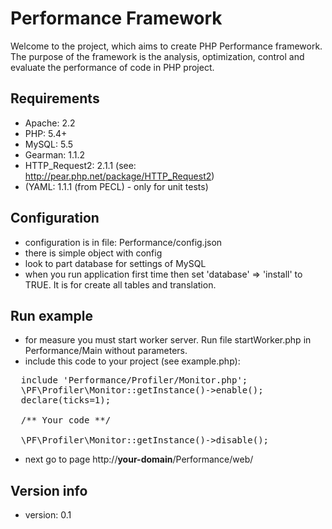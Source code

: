 # Performance Framework
Welcome to the project, which aims to create PHP Performance framework.
The purpose of the framework is the analysis, optimization, control and evaluate the performance of code in PHP project.

## Requirements
* Apache:        2.2
* PHP:           5.4+
* MySQL:         5.5
* Gearman:       1.1.2
* HTTP_Request2: 2.1.1 (see: http://pear.php.net/package/HTTP_Request2)
* (YAML: 1.1.1 (from PECL) - only for unit tests)

## Configuration
- configuration is in file: Performance/config.json
- there is simple object with config
- look to part database for settings of MySQL
- when you run application first time then set 'database' => 'install' to TRUE. It is for create all tables and translation.


## Run example
- for measure you must start worker server. Run file startWorker.php in Performance/Main without parameters.
- include this code to your project (see example.php):
<pre>
  include 'Performance/Profiler/Monitor.php';
  \PF\Profiler\Monitor::getInstance()->enable();
  declare(ticks=1);

  /** Your code **/

  \PF\Profiler\Monitor::getInstance()->disable();
</pre>
- next go to page http://__your-domain__/Performance/web/

## Version info
- version: 0.1
